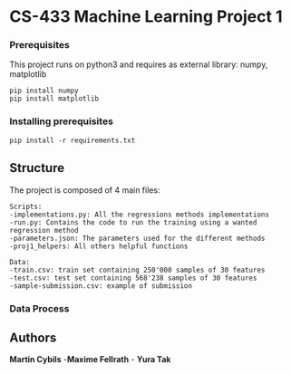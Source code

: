 # CS-433 Machine Learning Project 1

### Prerequisites

This project runs on python3 and requires as external library: numpy, matplotlib

```
pip install numpy 
pip install matplotlib

```

### Installing prerequisites

```
pip install -r requirements.txt
```

## Structure
The project is composed of 4 main files: 
```
Scripts:
-implementations.py: All the regressions methods implementations
-run.py: Contains the code to run the training using a wanted regression method
-parameters.json: The parameters used for the different methods
-proj1_helpers: All others helpful functions 

Data:
-train.csv: train set containing 250'000 samples of 30 features
-test.csv: test set containing 568'238 samples of 30 features
-sample-submission.csv: example of submission

```

    
### Data Process 



## Authors

**Martin Cybils** -**Maxime Fellrath** -  **Yura Tak**  

